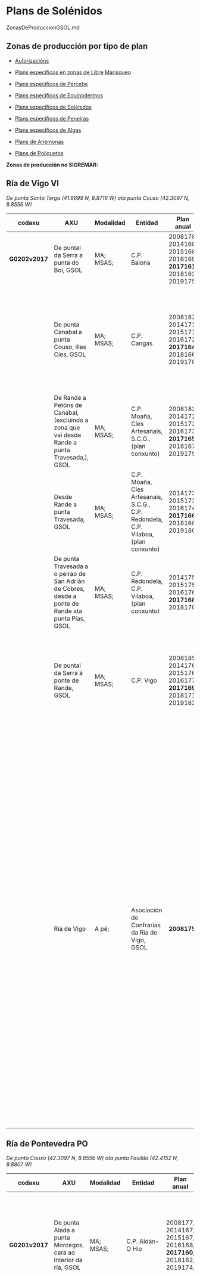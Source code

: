# Plans de Solénidos

ZonasDeProduccionGSOL.md


## Zonas de producción por tipo de plan

* [Autorizacións](ZonasDeProduccionAAUT.md)

* [Plans específicos en zonas de Libre Marisqueo](ZonasDeProduccionBESP.md)

* [Plans específicos de Percebe](ZonasDeProduccionDPER.md)

* [Plans específicos de Equinodermos](ZonasDeProduccionFEQD.md)

* [Plans específicos de Solénidos](ZonasDeProduccionGSOL.md)

* [Plans específicos de Peneiras](ZonasDeProduccionHPEN.md)

* [Plans específicos de Algas](ZonasDeProduccionIALG.md)

* [Plans de Anémonas](ZonasDeProduccionJANE.md)

* [Plans de Poliquetos](ZonasDeProduccionKPOL.md)


__Zonas de producción no SIGREMAR:__


## Ría de Vigo VI

 _De punta Santa Terga (41.8699 N, 8.8716 W) ata punta Couso (42.3097 N, 8.8556 W)_


|codaxu|AXU|Modalidad|Entidad|Plan anual|SIGREMAR 20017|
|------|---|---------|-------|----------|--------------|
|__G0202v2017__|De puntal da Serra a punta do Boi, GSOL|MA; MSAS;|C.P. Baiona|2008178, 2014168, 2015168, 2016169, __2017161__, 2018163, 2019175,|(VI-106), (VI-107), (VI-108), (VI-109),|
||De punta Canabal a punta Couso, illas Cíes, GSOL|MA; MSAS;|C.P. Cangas|2008182, 2014171, 2015171, 2016172, __2017164__, 2018166, 2019178,|(EQK), (EQI),: (VI-089), (VI-091), (VI-094), (VI-088), (VI-095), (VI-093), (VI-178), (VI-079), (VI-092),; (EQK), (EQI),: (VI-090),;|
||De Rande a Petóns de Canabal, (excluíndo a zona que vai desde Rande a punta Travesada,), GSOL|MA; MSAS;|C.P. Moaña, Cíes Artesanais, S.C.G., (plan conxunto)|2008183, 2014172, 2015172, 2016173, __2017165__, 2018167, 2019179,|(VI-152), (VI-153), (VI-160), (VI-154), (VI-155), (VI-156), (VI-157), (VI-158), (VI-159),|
||Desde Rande a punta Travesada, GSOL|MA; MSAS;|C.P. Moaña, Cíes Artesanais, S.C.G., C.P. Redondela, C.P. Vilaboa, (plan conxunto)|2014173, 2015173, 2016174, __2017166__, 2018168, 2019180,|Desde Rande a punta Travesada,|
||De punta Travesada a o peirao de San Adrián de Cobres, desde a ponte de Rande ata punta Pías, GSOL|MA; MSAS;|C.P. Redondela, C.P. Vilaboa, (plan conxunto)|2014175, 2015175, 2016176, __2017168__, 2018170,|(VI-240), (VI-242),|
||De puntal da Serra á ponte de Rande, GSOL|MA; MSAS;|C.P. Vigo|2008185, 2014176, 2015176, 2016177, __2017169__, 2018171, 2019182,|(EQK): (VI-069), (VI-549), (VI-550), (VI-551), (VI-552), (VI-548), (VI-070), (VI-068), (VI-579), (EQI): (VI-067), (VI-547),|
||Ría de Vigo|A pé;|Asociación de Confrarías da Ría de Vigo, GSOL|__2008175__,|Cabo Estai, Toubiña, Toralla, Canido, Bouzas, Rochas, Area Longa, A Portela, Cesantes, punta do Cabo, Estralo, O Cunchido, Aradoiro, Maceira, Carballal, Covas, Cabalo, río Maior, Río do Porco, Malvinas, Río do Medio, Coelleira, Area Nova, Cabanas, Calera, Domaio, Borna, Meira, A Xunqueira, O Con, Tirán, Illa dos Ratos, Chapela, A Guía, Rande, Cedeira, A Barra, Sobreiro, Illa San Simón, Cobreiro, Estralo, Puntal, río Alvedosas, río Paredes, Deilán, Santo Adrán,|

 

## Ría de Pontevedra PO

 _De punta Couso (42.3097 N, 8.8556 W) ata punta Faxilda (42.4152 N, 8.8807 W)_


|codaxu|AXU|Modalidad|Entidad|Plan anual|SIGREMAR 20017|
|------|---|---------|-------|----------|--------------|
|__G0201v2017__|De punta Alada a punta Morcegos, cara ao interior da ría, GSOL|MA; MSAS;|C.P. Aldán-O Hio|2008177, 2014167, 2015167, 2016168, __2017160__, 2018162, 2019174,|(PO-156), (PO-155), (PO-154), (PO-153), (PO-152), (PO-191), (PO-151), (PO-150), (PO-149), (PO-148), (PO-147), (PO-146), (PO-145), (PO-144),|
|__G0203v2017__|De punta Faxilda a punta Morcegos, illa de Ons, illa de Onza, GSOL|MA; MSAS;|C.P. Bueu, C.P. Lourizán, C.P. Marín, C.P. Pontevedra, C.P. Portonovo, C.P. Raxó, C.P. Sanxenxo, (plan conxunto)|2008179, 2014169, 2015169, 2016170, __2017162__, 2018164, 2019176,|(EQK): (PO-040), (PO-045), (PO-046), (PO-048), (PO-050), (PO-051), (PO-053), (PO-054), (PO-055), (PO-056), (PO-057), (PO-058), (PO-062), (PO-016), (PO-059), (PO-065), (PO-061), (PO-015), (PO-067), (PO-069), (PO-070-I), (PO-070-II), (PO-070-III), (PO-077), (PO-078), (PO-079), (PO-080), (PO-081), (PO-082), (PO-083), (PO-087), (PO-088), (PO-089), (PO-090), (PO-108), (PO-091), (PO-094), (PO-095), (PO-097), (PO-098), (PO-099), (PO-100), (PO-101), (PO-102), (PO-103), (PO-104), (PO-105), (PO-106), (PO-107), (PO-110), (PO-111), (PO-112),; (EQI): (PO-035), (PO-036), (PO-037), (PO-038), (PO-039), (PO-041), (PO-042), (PO-043), (PO-044), (PO-049), (PO-068), (PO-066), (PO-071-I), (PO-071-II), (PO-071-III), (PO-084), (PO-085), (PO-092), (PO-093), (PO-096),;|



## Ría de Arousa AR

 _De punta Faxilda (42.4152 N, 8.8807 W) ata praia de Catia (42.261 N, 9.0554 W)_


|codaxu|AXU|Modalidad|Entidad|Plan anual|SIGREMAR 20017|
|------|---|---------|-------|----------|--------------|
|__G0188v2017__|De punta Galduario a punta Corna, arrecife de Aroñe, de punta Galduario a punta Peralto, GSOL|MA; MSAS;|C.P. A Pobra do Caramiñal|2008156, 2014151, 2015152, 2016154, __2017147__, 2018149, 2019160,|(AR-137-I), (AR-137-II), (AR-268), (AR-287), (AR-288), (AR-139),|
|__G0189v2017__|Zonas de autorización C.P. Aguiño, GSOL|MA;|C.P. Aguiño|2008161, 2014152, 2015153, 2016155, __2017148__, 2018150, 2019161,|(AR-210), (AR-212), (AR-213), (AR-211),|
|__G0190v2016__|Praia da Ladeira, zonas de libre marisqueo adxacentes ao ámbito dos plans das autorizacións das C.P. Carreira-Aguiño, C.P. Ribeira, GSOL|MA; MSAS;|C.P. Carreira-Aguiño, C.P. Ribeira, (plan conxunto)|2008162, 2014153, 2015154, __2016156__, 2017149, 2018151, 2019162,|(zonas de libre marisqueo da zona interna da Ría de Arousa, limítrofes coas autorizacións de ambas confrarías), (AR-316), (AR-302), Erbosa e Noro, (AR-297),|
|__G0191v2017__|De punta Peralto a punta Pedra Rubia, GSOL|MA;|C.P. Cabo de Cruz|2008157, 2014154, 2015155, 2016157, __2017150__, 2018152, 2019163,|(AR-127), (AR-128), (AR-129), (AR-130),|
|__G0197v2017__|Punta Aguiúncho, illote de Grades, punta da Corna, GSOL|MA;|C.P. Palmeira|2008172, 2014162, 2015163, 2016164, __2017156__, 2018158, 2019170,|(AR-065), (AR-066), (AR-067),|
|__G0199v2017__|Zonas de autorización C.P. Ribeira: bancos de Coroso-Río, Grande-Río Azor, Insua-Airó, Castiñeiras, GSOL|MA;|C.P. Ribeira|2008174, 2014165, 2015165, 2016166, __2017158__, 2018160, 2019172,|(AR-205), (AR-201-I), (AR-201-II), (AR-209), (AR-198),|
|__G0200v2017__|Desde Sapeiras de Terra a punta Quilme, Areoso, Camallón, Roncadeiras, punta Testos, punta Niño do Corvo, Area Secada, punta Cabalo, GSOL|MA; MSAS;|C.P. A Illa de Arousa|2008176, 2014166, 2015166, 2016167, __2017159__, 2018161, 2019173,|(AR-052), (AR-051), (AR-332), (AR-333), (AR-334), (AR-056-II) (AR-059), (AR-056-I), (AR-324-I), (AR-324-II), (AR-050), (AR-049), (AR-058),|
||Do Rego do Alcalde (Lañeiras de Fóra) á baliza de Orido, Arnela-Galiñeiro, Tragove, Tereixiñas, As Lobeiras, GSOL|MA; MSAS;|C.P. Cambados|2008181, 2014170, 2015170, 2016171, __2017163__, 2018165, 2019177,|(AR-253), (AR-254), (AR-255), (AR-016-1), (AR-016-2), (AR-256),|
||Enseada da Lanzada (praia da Lanzada, praia de Area da Cruz, Raeiros,), praia da Mexilloeira, praia Area Grande, Carreiro-Barcelas, praia Area das Pipas, praia Area de Reboredo, Lombo de Rons-Migalliñás, Lombo das Sinas, enseada do Grove, GSOL|MA; MSAS;|C.P. O Grove|2008184, 2014174, 2015174, 2016175, __2017167__, 2018169, 2019181,|(AR-118), (AR-119), (AR-120), (AR-121), (AR-071), (AR-072), Praia do Carreiro, praia das Barcelas-Barreiriño, (AR-073), (AR-075), (AR-284), (AR-074), (AR-079), (AR-077), (AR-259),|
||Entre o peirao de Corón e O Ariño, GSOL|MA;|C.P. Vilanova|2014177, 2015177, 2016178, __2017170__, 2018172, 2019183,|(AR-294), (AR-290), (AR-291), (AR-292), (AR-293),|
||Praia da Corna|A pé;|C.P. Palmeira|2008171, __2014163__,|Praia da Corna|
||Intermareal entre punta Tragove e Rego do Alcalde, co saco de Fefiñáns. Entre Ponte Castrelo e punta Barrelo. Entre o peirao de Cambados e a desembocadura do río Umia, GSOL|A pé;|C.P. Cambados|__2008180__,|"Intermareal entre punta Tragove e Rego do Alcalde, co saco de Fefiñáns, Entre Ponte Castrelo e punta Barrelo, Entre o peirao de Cambados e a desembocadura do río Umia,|



## Ría de Muros-Noia MN

 _De praia de Catia (42.261 N, 9.0554 W) ata punta Ínsua (42.771 N, 9.1266 W)_


|codaxu|AXU|Modalidad|Entidad|Plan anual|SIGREMAR 20017|
|------|---|---------|-------|----------|--------------|
|__G0195v2017__|De punta Insua a punta Uhía, GSOL|MA; MSAS;|C.P. Muros|2008170, 2014160, 2015161, 2016162, __2017154__, 2018156, 2019168,|(MN-012-I), (MN-012-II), (MN-013), (MN-014), (MN-015), (MN-016), (MN-017), (MN-060), (MN-080), (MN-081), (MN-082), (MN-083),|
|__G0196v2017__|Na costa norte, desde punta Uhía ata porto Siavo, incluíndo a cara interna da illa da Creba, exceptuando a zona portuaria, a zona dos asteleiros, a canle de navegación,; Na costa sur, desde punta Batuda ata punta Redondelo,; GSOL|MA; MSAS;|C.P. Noia|2014161, 2015162, 2016163, _2017155_, __2018157__, 2019169,|_(MN-048-I), (MN-048-II), (MN-048-III), (MN-018),_; (MN-048), (MN-102), (MN-103), (MN-018),|
|__G0198v2017__|De punta Batuda a río Sieira, GSOL|MA; MSAS;|C.P. Porto do Son, C.P. Portosín, (plan conxunto)  C.P. Noia, C.P. Muros (plan conxunto)|2008173, 2014164, 2015164, 2016165, __2017157__, 2018159, 2019171,|(MN-049), (MN-050), (MN-051), (MN-052), (MN-086), (MN-087),|
||Praia de Abelleira, praia da Virxe e praia de Ventín, GSOL|A pé;|C.P. Muros|2008169, 2014159, __2015160__,|(MN-058), (MN-054), (MN-059),|



## Costa da Morte CM

 _De punta Ínsua (42.771 N, 9.1266 W) ata praia de Baldaio (43.292 N, 8.7016 W)_


|codaxu|AXU|Modalidad|Entidad|Plan anual|SIGREMAR 20017|
|------|---|---------|-------|----------|--------------|
|__G0192v2017__|De punta Sandía a punta Lago, enseada de Merexo, praia da Cruz, por fóra da praia de Mozogondón, GSOL|MA; MSAS;|C.P. Camariñas, C.P. Muxía, (plan conxunto)|2008159, 2014155, 2015156, 2016158, __2017151__, 2018153, 2019164,|(CM-033), (CM-036), (CM-035), (CM-034), (CM-037), (CM-038), (CM-146),|
|__G0193v2017__|Zona V: de cabo Touriñán a punta Insua, GSOL|MA; MSAS;|C.P. Fisterra, C.P. Corcubión, C.P. Lira, (plan conxunto)|2008165, 2014156, 2015157, 2016159, __2017152__, 2018154, 2019166,|(CM-060), (CM-061), (CM-062), (CM-063), (CM-065), (CM-066), (CM-067), (CM-068-1), (CM-068-2), (CM-069), (CM-142), (CM-143), (CM-057), (CM-056), (CM-059),|
|__G0194v2017__|Praia de Laxe, praia da Hermida, praia de Osmo, banco Riocobo, praia de Rebordelo. Do Alto da Facha a punta Cantero, do Alto da Facha a punta Menduiña, GSOL|MA; MSAS;|C.P. Laxe, C.P. Corme, (plan conxunto)|2008167, 2014158, 2015159, 2016161, __2017153__, 2018155, 2019167,|(CM-110), (CM-111), (CM-139), (CM-268), (CM-112), (CM-113), (CM-115), (CM-136), (CM-137),|
||Praia de Sardiñeiro, praia de Langosteira, GSOL|A pé;|C.P. Fisterra|2008166, 2014157, 2015158, __2016160__,|(CM-083), (CM-081),|
||De punta Lago a punta da Roda, enseada da Vasa,  GSOL|A pé;|C.P. Camariñas|__2008158__,|De punta Lago a punta da Roda, enseada da Vasa,|
||Praias do Ézaro e Estorde, GSOL|A pé;|C.P. Corcubión|__2008163__,|Praias do Ézaro, praia de Estorde,|



## Coruña-Ferrol CF

 _De praia de Baldaio (43.292 N, 8.7016 W)  ata punta Frouxeira (43.62 N, 8.1893 W)_


|codaxu|AXU|Modalidad|Entidad|Plan anual|SIGREMAR 20017|
|------|---|---------|-------|----------|--------------|
||Ámbito territorial da C.P. Miño, GSOL|A pé;|C.P. Miño|__2008168__,|Ámbito territorial da C.P. Miño,|
||Ría da Coruña, GSOL|MA; MSAS;|C.P. A Coruña|__2019159__,|desde o banco de O Parrote a punta Bufadoiro,|



## Costa Lucense CL

  _De punta Frouxeira (43.62 N, 8.1893 W)  ata o rio EO (43.4721 N, 7.0566 W)_


|codaxu|AXU|Modalidad|Entidad|Plan anual|SIGREMAR 20017|
|------|---|---------|-------|----------|--------------|
||Bancos do Taro, Fondás, Fontorto, GSOL|A pé;|A.M. San Cosme de Barreiros-Foz|__2008154__,|Bancos do Taro, Fondás, Fontorto,|
||Taro dos Chonos, Taro das Aceñas, Tesón, GSOL|A pé;|C.P. Ribadeo|__2008155__,|Taro dos Chonos, Taro das Aceñas, Tesón,|
||Zonas de autorización C.P. Cariño,|A pé;|C.P. Cariño, GSOL|__2008160__,|Zonas de autorización C.P. Cariño,|
||Zonas de autorización: enseada do Ladrido, Raias, Cano Cabalar e Mexilloal, GSOL|A pé;|C.P. Espasante|__2008164__,|enseada do Ladrido, Raias, Cano Cabalar, Mexilloal,|
||Praia Magdalena, Area Miña Señora, punta Robaleira, GSOL|MSAS;|C.P. Cedeira|__2019165__,|Praia Magdalena, Area Miña Señora, punta Robaleira,|


[Indice](indicesZonasProduccion.md)



 [Sigremar]: https://goo.gl/glKrkM
 [plans anuais de explotación]: http://goo.gl/4k6J1
